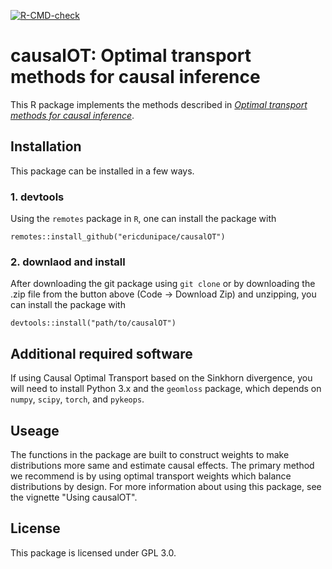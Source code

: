<!-- badges: start -->
[![R-CMD-check](https://github.com/ericdunipace/causalOT/actions/workflows/check-standard.yaml/badge.svg)](https://github.com/ericdunipace/causalOT/actions/workflows/check-standard.yaml)
<!-- badges: end -->

# causalOT: Optimal transport methods for causal inference

This R package implements the methods described in [*Optimal transport methods for causal inference*](http://arxiv.org/abs/2109.01991).

## Installation
This package can be installed in a few ways.

### 1. devtools
Using the `remotes` package in `R`, one can install the package with 
```
remotes::install_github("ericdunipace/causalOT")
```

### 2. downlaod and install
After downloading the git package using `git clone` or by downloading the .zip file from the button above (Code -> Download Zip) and unzipping, you can install the package with
```
devtools::install("path/to/causalOT")
```

## Additional required software
If using Causal Optimal Transport based on the Sinkhorn divergence, you will need to install Python 3.x and the `geomloss` package, which depends on `numpy`, `scipy`, `torch`, and `pykeops`.

## Useage
The functions in the package are built to construct weights to make distributions more same and estimate causal effects. The primary method we recommend is by using optimal transport weights which balance distributions by design. For more information about using this package, see the vignette "Using causalOT".

## License
This package is licensed under GPL 3.0.

